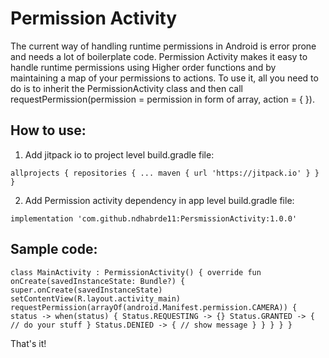 # Permission Activity

The current way of handling runtime permissions in Android is error prone and needs a lot of boilerplate code.
Permission Activity makes it easy to handle runtime permissions using Higher order functions and by maintaining a map of your permissions to actions.
To use it, all you need to do is to inherit the PermissionActivity class and then call requestPermission(permission = permission in form of array, action = { }).


## How to use:
1. Add jitpack io to project level build.gradle file:

`
    allprojects {
		repositories {
			...
			maven { url 'https://jitpack.io' }
		}
    }
`

2. Add Permission activity dependency in app level build.gradle file:

`
    implementation 'com.github.ndhabrde11:PersmissionActivity:1.0.0'
`


## Sample code:
`
class MainActivity : PermissionActivity() {
    override fun onCreate(savedInstanceState: Bundle?) {
        super.onCreate(savedInstanceState)
        setContentView(R.layout.activity_main)
        requestPermission(arrayOf(android.Manifest.permission.CAMERA)) { status ->
            when(status) {
                Status.REQUESTING -> {}
                Status.GRANTED -> {
                    // do your stuff
                }
                Status.DENIED -> {
                    // show message
                }
            }
        }
    }
}
`

That's it!
